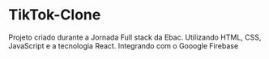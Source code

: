 # TikTok-Clone
Projeto criado durante a Jornada Full stack da Ebac. Utilizando HTML, CSS, JavaScript e a tecnologia React. Integrando com o Gooogle Firebase
